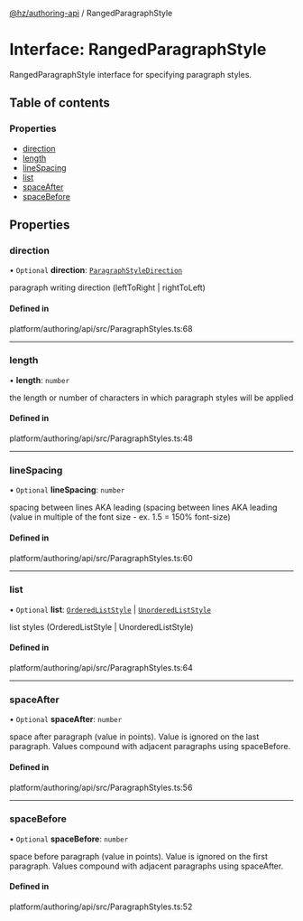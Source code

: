 [@hz/authoring-api](../overview.md) / RangedParagraphStyle

# Interface: RangedParagraphStyle

RangedParagraphStyle interface for specifying paragraph styles.

## Table of contents

### Properties

- [direction](RangedParagraphStyle.md#direction)
- [length](RangedParagraphStyle.md#length)
- [lineSpacing](RangedParagraphStyle.md#lineSpacing)
- [list](RangedParagraphStyle.md#list)
- [spaceAfter](RangedParagraphStyle.md#spaceAfter)
- [spaceBefore](RangedParagraphStyle.md#spaceBefore)

## Properties

### <a id="direction" name="direction"></a> direction

• `Optional` **direction**: [`ParagraphStyleDirection`](../enums/ParagraphStyleDirection.md)

paragraph writing direction (leftToRight | rightToLeft)

#### Defined in

platform/authoring/api/src/ParagraphStyles.ts:68

___

### <a id="length" name="length"></a> length

• **length**: `number`

the length or number of characters in which paragraph styles will be applied

#### Defined in

platform/authoring/api/src/ParagraphStyles.ts:48

___

### <a id="lineSpacing" name="lineSpacing"></a> lineSpacing

• `Optional` **lineSpacing**: `number`

spacing between lines AKA leading (spacing between lines AKA leading (value in multiple of the font size - ex. 1.5 = 150% font-size)

#### Defined in

platform/authoring/api/src/ParagraphStyles.ts:60

___

### <a id="list" name="list"></a> list

• `Optional` **list**: [`OrderedListStyle`](OrderedListStyle.md) \| [`UnorderedListStyle`](UnorderedListStyle.md)

list styles (OrderedListStyle | UnorderedListStyle)

#### Defined in

platform/authoring/api/src/ParagraphStyles.ts:64

___

### <a id="spaceAfter" name="spaceAfter"></a> spaceAfter

• `Optional` **spaceAfter**: `number`

space after paragraph (value in points). Value is ignored on the last paragraph. Values compound with adjacent paragraphs using spaceBefore.

#### Defined in

platform/authoring/api/src/ParagraphStyles.ts:56

___

### <a id="spaceBefore" name="spaceBefore"></a> spaceBefore

• `Optional` **spaceBefore**: `number`

space before paragraph (value in points). Value is ignored on the first paragraph. Values compound with adjacent paragraphs using spaceAfter.

#### Defined in

platform/authoring/api/src/ParagraphStyles.ts:52
